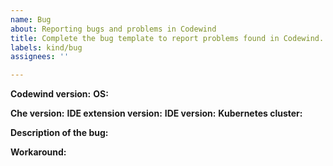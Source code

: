 ```yaml
---
name: Bug
about: Reporting bugs and problems in Codewind
title: Complete the bug template to report problems found in Codewind.
labels: kind/bug
assignees: ''

---
```


<!-- Please fill out the following form to report a bug. If some fields do not apply to your situation, feel free to skip them.-->

**Codewind version:**
**OS:**

**Che version:**
**IDE extension version:**
**IDE version:**
**Kubernetes cluster:**

**Description of the bug:**
<!-- Please describe the bug with enough detail so that it can be reproduced by others.-->

**Workaround:** 
<!-- Did you find a way to work around the bug? If so, please describe how you worked around it.-->

